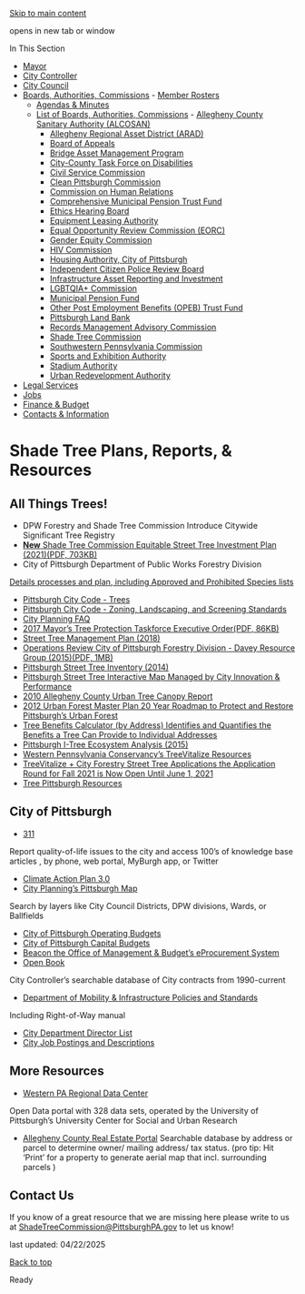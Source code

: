 [Skip to main content](https://www.pittsburghpa.gov/City-Government/Boards-Authorities-Commissions/List-of-Boards-Authorities-Commissions/Shade-Tree-Commission/Shade-Tree-Plans-Reports-Resources#main-content)

opens in new tab or window

In This Section

- [Mayor](https://www.pittsburghpa.gov/City-Government/Mayor)
- [City Controller](https://www.pittsburghpa.gov/City-Government/City-Controllers-Office)
- [City Council](https://www.pittsburghpa.gov/City-Government/City-Council)
- [Boards, Authorities, Commissions](https://www.pittsburghpa.gov/City-Government/Boards-Authorities-Commissions)  - [Member Rosters](https://www.pittsburghpa.gov/City-Government/Boards-Authorities-Commissions/Member-Rosters)
  - [Agendas & Minutes](https://www.pittsburghpa.gov/City-Government/Boards-Authorities-Commissions/Agendas-Minutes)
  - [List of Boards, Authorities, Commissions](https://www.pittsburghpa.gov/City-Government/Boards-Authorities-Commissions/List-of-Boards-Authorities-Commissions)    - [Allegheny County Sanitary Authority (ALCOSAN)](https://www.pittsburghpa.gov/City-Government/Boards-Authorities-Commissions/List-of-Boards-Authorities-Commissions/Allegheny-County-Sanitary-Authority-ALCOSAN)
    - [Allegheny Regional Asset District (ARAD)](https://www.pittsburghpa.gov/City-Government/Boards-Authorities-Commissions/List-of-Boards-Authorities-Commissions/Allegheny-Regional-Asset-District-ARAD)
    - [Board of Appeals](https://www.pittsburghpa.gov/City-Government/Boards-Authorities-Commissions/List-of-Boards-Authorities-Commissions/Board-of-Appeals)
    - [Bridge Asset Management Program](https://www.pittsburghpa.gov/City-Government/Boards-Authorities-Commissions/List-of-Boards-Authorities-Commissions/Bridge-Asset-Management-Program)
    - [City-County Task Force on Disabilities](https://www.pittsburghpa.gov/City-Government/Boards-Authorities-Commissions/List-of-Boards-Authorities-Commissions/City-County-Task-Force-on-Disabilities)
    - [Civil Service Commission](https://www.pittsburghpa.gov/City-Government/Boards-Authorities-Commissions/List-of-Boards-Authorities-Commissions/Civil-Service-Commission)
    - [Clean Pittsburgh Commission](https://www.pittsburghpa.gov/City-Government/Boards-Authorities-Commissions/List-of-Boards-Authorities-Commissions/Clean-Pittsburgh-Commission)
    - [Commission on Human Relations](https://www.pittsburghpa.gov/City-Government/Boards-Authorities-Commissions/List-of-Boards-Authorities-Commissions/Commission-on-Human-Relations)
    - [Comprehensive Municipal Pension Trust Fund](https://www.pittsburghpa.gov/City-Government/Boards-Authorities-Commissions/List-of-Boards-Authorities-Commissions/Comprehensive-Municipal-Pension-Trust-Fund)
    - [Ethics Hearing Board](https://www.pittsburghpa.gov/City-Government/Boards-Authorities-Commissions/List-of-Boards-Authorities-Commissions/Ethics-Hearing-Board)
    - [Equipment Leasing Authority](https://www.pittsburghpa.gov/City-Government/Boards-Authorities-Commissions/List-of-Boards-Authorities-Commissions/Equipment-Leasing-Authority)
    - [Equal Opportunity Review Commission (EORC)](https://www.pittsburghpa.gov/City-Government/Boards-Authorities-Commissions/List-of-Boards-Authorities-Commissions/Equal-Opportunity-Review-Commission-EORC)
    - [Gender Equity Commission](https://www.pittsburghpa.gov/City-Government/Boards-Authorities-Commissions/List-of-Boards-Authorities-Commissions/Gender-Equity-Commission)
    - [HIV Commission](https://www.pittsburghpa.gov/City-Government/Boards-Authorities-Commissions/List-of-Boards-Authorities-Commissions/HIV-Commission)
    - [Housing Authority, City of Pittsburgh](https://www.pittsburghpa.gov/City-Government/Boards-Authorities-Commissions/List-of-Boards-Authorities-Commissions/Housing-Authority-City-of-Pittsburgh)
    - [Independent Citizen Police Review Board](https://www.pittsburghpa.gov/City-Government/Boards-Authorities-Commissions/List-of-Boards-Authorities-Commissions/Independent-Citizen-Police-Review-Board)
    - [Infrastructure Asset Reporting and Investment](https://www.pittsburghpa.gov/City-Government/Boards-Authorities-Commissions/List-of-Boards-Authorities-Commissions/Infrastructure-Asset-Reporting-and-Investment)
    - [LGBTQIA+ Commission](https://www.pittsburghpa.gov/City-Government/Boards-Authorities-Commissions/List-of-Boards-Authorities-Commissions/LGBTQIA-Commission)
    - [Municipal Pension Fund](https://www.pittsburghpa.gov/City-Government/Boards-Authorities-Commissions/List-of-Boards-Authorities-Commissions/Municipal-Pension-Fund)
    - [Other Post Employment Benefits (OPEB) Trust Fund](https://www.pittsburghpa.gov/City-Government/Boards-Authorities-Commissions/List-of-Boards-Authorities-Commissions/Other-Post-Employment-Benefits-OPEB-Trust-Fund)
    - [Pittsburgh Land Bank](https://www.pittsburghpa.gov/City-Government/Boards-Authorities-Commissions/List-of-Boards-Authorities-Commissions/Pittsburgh-Land-Bank)
    - [Records Management Advisory Commission](https://www.pittsburghpa.gov/City-Government/Boards-Authorities-Commissions/List-of-Boards-Authorities-Commissions/Records-Management-Advisory-Commission)
    - [Shade Tree Commission](https://www.pittsburghpa.gov/City-Government/Boards-Authorities-Commissions/List-of-Boards-Authorities-Commissions/Shade-Tree-Commission)
    - [Southwestern Pennsylvania Commission](https://www.pittsburghpa.gov/City-Government/Boards-Authorities-Commissions/List-of-Boards-Authorities-Commissions/Southwestern-Pennsylvania-Commission)
    - [Sports and Exhibition Authority](https://www.pittsburghpa.gov/City-Government/Boards-Authorities-Commissions/List-of-Boards-Authorities-Commissions/Sports-and-Exhibition-Authority)
    - [Stadium Authority](https://www.pittsburghpa.gov/City-Government/Boards-Authorities-Commissions/List-of-Boards-Authorities-Commissions/Stadium-Authority)
    - [Urban Redevelopment Authority](https://www.pittsburghpa.gov/City-Government/Boards-Authorities-Commissions/List-of-Boards-Authorities-Commissions/Urban-Redevelopment-Authority)
- [Legal Services](https://www.pittsburghpa.gov/City-Government/Legal-Services)
- [Jobs](https://www.pittsburghpa.gov/City-Government/Jobs)
- [Finance & Budget](https://www.pittsburghpa.gov/City-Government/Finance-Budget)
- [Contacts & Information](https://www.pittsburghpa.gov/City-Government/Contacts-Information)

# Shade Tree Plans, Reports, & Resources

## All Things Trees!

- DPW Forestry and Shade Tree Commission Introduce Citywide Significant Tree Registry
- [**New** Shade Tree Commission Equitable Street Tree Investment Plan (2021)(PDF, 703KB)](https://www.pittsburghpa.gov/files/assets/city/v/1/bac/documents/stc/13230_final_equitable_street_tree_investment_strategy_-_2_24_21_-_apc.pdf)
- City of Pittsburgh Department of Public Works Forestry Division

[Details processes and plan, including Approved and Prohibited Species lists](https://www.pittsburghpa.gov/Business-Development/Public-Works/Forestry-Division)
- [Pittsburgh City Code - Trees](https://ecode360.com/45447053)
- [Pittsburgh City Code - Zoning, Landscaping, and Screening Standards](https://ecode360.com/45478442)
- [City Planning FAQ](https://www.pittsburghpa.gov/Business-Development/Zoning/Zoning-FAQ)
- [2017 Mayor’s Tree Protection Taskforce Executive Order(PDF, 86KB)](https://www.pittsburghpa.gov/files/assets/city/v/1/bac/documents/stc/executive_order_shade_tree.pdf)
- [Street Tree Management Plan (2018)](https://waterlandlife.org/wp-content/uploads/2018/02/Pittsburgh-Management-Plan.pdf)
- [Operations Review City of Pittsburgh Forestry Division - Davey Resource Group (2015)(PDF, 1MB)](https://www.pittsburghpa.gov/files/assets/city/v/1/bac/documents/stc/14940_pittsburghopsreview_final_revised_1_11_16_1.pdf)
- [Pittsburgh Street Tree Inventory (2014)](https://waterlandlife.org/trees/treevitalize-pittsburgh/pittsburgh-street-tree-inventory/)
- [Pittsburgh Street Tree Interactive Map Managed by City Innovation & Performance](https://pittsburghpa.shinyapps.io/TreesNAt/)
- [2010 Allegheny County Urban Tree Canopy Report](https://www.fs.fed.us/nrs/utc/reports/UTC_Report_AlleghenyCounty.pdf)
- [2012 Urban Forest Master Plan 20 Year Roadmap to Protect and Restore Pittsburgh’s Urban Forest](https://www.treepittsburgh.org/resource/pittsburgh-urban-forest-master-plan/)
- [Tree Benefits Calculator (by Address) Identifies and Quantifies the Benefits a Tree Can Provide to Individual Addresses](https://design.itreetools.org/)
- [Pittsburgh I-Tree Ecosystem Analysis (2015)](https://waterlandlife.org/wp-content/uploads/2018/02/i-Tree-Eco-Pittsburgh.pdf)
- [Western Pennsylvania Conservancy’s TreeVitalize Resources](https://waterlandlife.org/trees/treevitalize-pittsburgh/treevitalize-resources/)
- [TreeVitalize + City Forestry Street Tree Applications the Application Round for Fall 2021 is Now Open Until June 1, 2021](https://waterlandlife.org/trees/treevitalize-pittsburgh/apply-to-treevitalize/)
- [Tree Pittsburgh Resources](https://www.treepittsburgh.org/resource)

## City of Pittsburgh

- [311](https://www.pittsburghpa.gov/Resident-Services/311)


Report quality-of-life issues to the city and access 100’s of knowledge base articles , by phone, web portal, MyBurgh app, or Twitter
- [Climate Action Plan 3.0](https://www.pittsburghpa.gov/Business-Development/Sustainability/Climate-Action-Plan)
- [City Planning’s Pittsburgh Map](https://gis.pittsburghpa.gov/)


Search by layers like City Council Districts, DPW divisions, Wards, or Ballfields
- [City of Pittsburgh Operating Budgets](https://www.pittsburghpa.gov/City-Government/Finance-Budget/Management-Budget/Budgets-and-Reports/Operating-Budgets)
- [City of Pittsburgh Capital Budgets](https://www.pittsburghpa.gov/City-Government/Finance-Budget/Management-Budget/Budgets-and-Reports/Capital-Budgets)
- [Beacon the Office of Management & Budget’s eProcurement System](https://www.pittsburghpa.gov/Business-Development/Procurement/Beacon)
- [Open Book](https://www.openbookpittsburgh.com/)


City Controller’s searchable database of City contracts from 1990-current
- [Department of Mobility & Infrastructure Policies and Standards](https://www.pittsburghpa.gov/Business-Development/Mobility-and-Infrastructure/About-Mobility-and-Infrastructure/Policies-and-Standards)


Including Right-of-Way manual
- [City Department Director List](https://www.pittsburghpa.gov/City-Government/Mayor/Mayors-Cabinet)
- [City Job Postings and Descriptions](https://www.governmentjobs.com/careers/pittsburgh/classspecs)

## More Resources

- [Western PA Regional Data Center](https://www.wprdc.org/)


Open Data portal with 328 data sets, operated by the University of Pittsburgh’s University Center for Social and Urban Research
- [Allegheny County Real Estate Portal](https://www2.alleghenycounty.us/RealEstate/Search.aspx) Searchable database by address or parcel to determine owner/ mailing address/ tax status. (pro tip: Hit ‘Print’ for a property to generate aerial map that incl. surrounding parcels )

## Contact Us

If you know of a great resource that we are missing here please write to us at [ShadeTreeCommission@PittsburghPA.gov](mailto:ShadeTreeCommission@PittsburghPA.gov) to let us know!

last updated: 04/22/2025

[Back to top](https://www.pittsburghpa.gov/City-Government/Boards-Authorities-Commissions/List-of-Boards-Authorities-Commissions/Shade-Tree-Commission/Shade-Tree-Plans-Reports-Resources#body-top)

Ready
